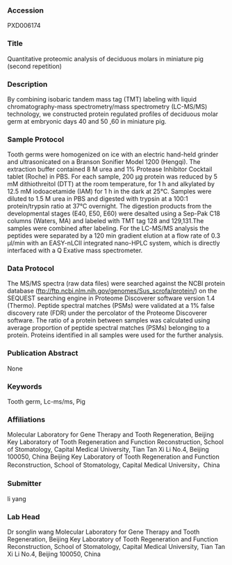### Accession
PXD006174

### Title
Quantitative proteomic analysis of deciduous molars in miniature pig (second repetition)

### Description
By combining isobaric tandem mass tag (TMT) labeling with liquid chromatography-mass spectrometry/mass spectrometry (LC-MS/MS) technology, we constructed protein regulated profiles of deciduous molar germ at embryonic days 40 and 50 ,60 in miniature pig.

### Sample Protocol
Tooth germs were homogenized on ice with an electric hand-held grinder and ultrasonicated on a Branson Sonifier Model 1200 (Hengqi). The extraction buffer contained 8 M urea and 1% Protease Inhibitor Cocktail tablet (Roche) in PBS. For each sample, 200 μg protein was reduced by 5 mM dithiothreitol (DTT) at the room temperature, for 1 h and alkylated by 12.5 mM iodoacetamide (IAM) for 1 h in the dark at 25°C. Samples were diluted to 1.5 M urea in PBS and digested with trypsin at a 100:1 protein/trypsin ratio at 37°C overnight. The digestion products from the developmental stages (E40, E50, E60) were desalted using a Sep-Pak C18 columns (Waters, MA) and labeled with TMT tag 128 and 129,131.The samples were combined after labeling. For the LC-MS/MS analysis the peptides were separated by a 120 min gradient elution at a flow rate of 0.3 μl/min with an EASY-nLCII integrated nano-HPLC system, which is directly interfaced with a Q Exative mass spectrometer.

### Data Protocol
The MS/MS spectra (raw data files) were searched against the NCBI protein database (ftp://ftp.ncbi.nlm.nih.gov/genomes/Sus_scrofa/protein/) on the SEQUEST searching engine in Proteome Discoverer software version 1.4 (Thermo). Peptide spectral matches (PSMs) were validated at a 1% false discovery rate (FDR) under the percolator of the Proteome Discoverer software. The ratio of a protein between samples was calculated using average proportion of peptide spectral matches (PSMs) belonging to a protein. Proteins identified in all samples were used for the further analysis.

### Publication Abstract
None

### Keywords
Tooth germ, Lc-ms/ms, Pig

### Affiliations
Molecular Laboratory for Gene Therapy and Tooth Regeneration, Beijing Key Laboratory of Tooth Regeneration and Function Reconstruction, School of Stomatology, Capital Medical University, Tian Tan Xi Li No.4, Beijing 100050, China
 Beijing Key Laboratory of Tooth Regeneration and Function Reconstruction, School of Stomatology, Capital Medical University，China

### Submitter
li yang

### Lab Head
Dr songlin wang
Molecular Laboratory for Gene Therapy and Tooth Regeneration, Beijing Key Laboratory of Tooth Regeneration and Function Reconstruction, School of Stomatology, Capital Medical University, Tian Tan Xi Li No.4, Beijing 100050, China


